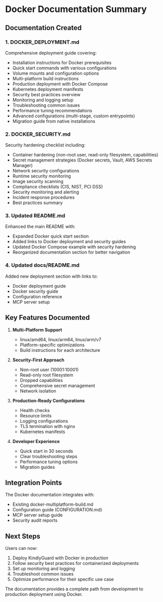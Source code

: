 # Docker Documentation Summary

## Documentation Created

### 1. DOCKER_DEPLOYMENT.md
Comprehensive deployment guide covering:
- Installation instructions for Docker prerequisites
- Quick start commands with various configurations
- Volume mounts and configuration options
- Multi-platform build instructions
- Production deployment with Docker Compose
- Kubernetes deployment manifests
- Security best practices overview
- Monitoring and logging setup
- Troubleshooting common issues
- Performance tuning recommendations
- Advanced configurations (multi-stage, custom entrypoints)
- Migration guide from native installations

### 2. DOCKER_SECURITY.md
Security hardening checklist including:
- Container hardening (non-root user, read-only filesystem, capabilities)
- Secret management strategies (Docker secrets, Vault, AWS Secrets Manager)
- Network security configurations
- Runtime security monitoring
- Image security scanning
- Compliance checklists (CIS, NIST, PCI DSS)
- Security monitoring and alerting
- Incident response procedures
- Best practices summary

### 3. Updated README.md
Enhanced the main README with:
- Expanded Docker quick start section
- Added links to Docker deployment and security guides
- Updated Docker Compose example with security hardening
- Reorganized documentation section for better navigation

### 4. Updated docs/README.md
Added new deployment section with links to:
- Docker deployment guide
- Docker security guide
- Configuration reference
- MCP server setup

## Key Features Documented

1. **Multi-Platform Support**
   - linux/amd64, linux/arm64, linux/arm/v7
   - Platform-specific optimizations
   - Build instructions for each architecture

2. **Security-First Approach**
   - Non-root user (10001:10001)
   - Read-only root filesystem
   - Dropped capabilities
   - Comprehensive secret management
   - Network isolation

3. **Production-Ready Configurations**
   - Health checks
   - Resource limits
   - Logging configurations
   - TLS termination with nginx
   - Kubernetes manifests

4. **Developer Experience**
   - Quick start in 30 seconds
   - Clear troubleshooting steps
   - Performance tuning options
   - Migration guides

## Integration Points

The Docker documentation integrates with:
- Existing docker-multiplatform-build.md
- Configuration guide (CONFIGURATION.md)
- MCP server setup guide
- Security audit reports

## Next Steps

Users can now:
1. Deploy KindlyGuard with Docker in production
2. Follow security best practices for containerized deployments
3. Set up monitoring and logging
4. Troubleshoot common issues
5. Optimize performance for their specific use case

The documentation provides a complete path from development to production deployment using Docker.
